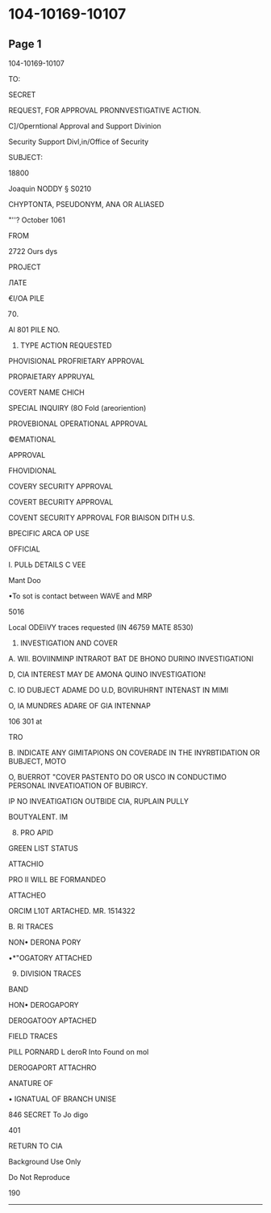 # 104-10169-10107

## Page 1

104-10169-10107

TO:

SECRET

REQUEST, FOR APPROVAL PRONNVESTIGATIVE ACTION.

C]/Operntional Approval and Support Divinion

Security Support Divl,in/Office of Security

SUBJECT:

18800

Joaquin NODDY § S0210

CHYPTONTA, PSEUDONYM, ANA OR ALIASED

"''? October 1061

FROM

2722 Ours dys

PROJECT

ЛАТЕ

€I/OA PILE

70.

Al 801 PILE NO.

1. TYPE ACTION REQUESTED

PHOVISIONAL PROFRIETARY APPROVAL

PROPAIETARY APPRUYAL

COVERT NAME CHICH

SPECIAL INQUIRY (8O Fold (areoriention)

PROVEBIONAL OPERATIONAL APPROVAL

©EMATIONAL

APPROVAL

FHOVIDIONAL

COVERY SECURITY APPROVAL

COVERT BECURITY APPROVAL

COVENT SECURITY APPROVAL FOR BIAISON DITH U.S.

BPECIFIC ARCA OP USE

OFFICIAL

I. PULЬ DETAILS C VEE

Mant Doo

•To sot is contact between WAVE and MRP

5016

Local ODEliVY traces requested (IN 46759 MATE 8530)

1. INVESTIGATION AND COVER

A. WII. BOVIINMINP INTRAROT BAT DE BHONO DURINO INVESTIGATIONI

D, CIA INTEREST MAY DE AMONA QUINO INVESTIGATION!

C. IO DUBJECT ADAME DO U.D, BOVIRUHRNT INTENAST IN MIMI

O, IA MUNDRES ADARE OF GIA INTENNAP

106 301 at

TRO

B. INDICATE ANY GIMITAPIONS ON COVERADE IN THE INYRBTIDATION OR BUBJECT, MOTO

O, BUERROT "COVER PASTENTO DO OR USCO IN CONDUCTIMO PERSONAL INVEATIOATION OF BUBIRCY.

IP NO INVEATIGATIGN OUTBIDE CIA, RUPLAIN PULLY

BOUTYALENT. IM

8. PRO APID

GREEN LIST STATUS

ATTACHIO

PRO II WILL BE FORMANDEO

ATTACHEO

ORCIM L10T ARTACHED. MR. 1514322

B. RI TRACES

NON• DERONA PORY

•*"OGATORY ATTACHED

9. DIVISION TRACES

BAND

HON• DEROGAPORY

DEROGATOOY APTACHED

FIELD TRACES

PILL PORNARD L deroR Into Found on mol

DEROGAPORT ATTACHRO

ANATURE OF

• IGNATUAL OF BRANCH UNISE

846 SECRET To Jo digo

401

RETURN TO CIA

Background Use Only

Do Not Reproduce

190

---

